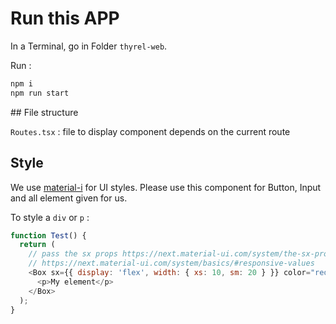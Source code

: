 # Run this APP

In a Terminal, go in Folder `thyrel-web`.

Run :

```bash
npm i
npm run start
```

## File structure

`Routes.tsx` : file to display component depends on the current route

## Style

We use [material-i](https://material-ui.com) for UI styles. Please use this
component for Button, Input and all element given for us.

To style a `div` or `p` :

```js
function Test() {
  return (
    // pass the sx props https://next.material-ui.com/system/the-sx-prop
    // https://next.material-ui.com/system/basics/#responsive-values
    <Box sx={{ display: 'flex', width: { xs: 10, sm: 20 } }} color="red">
      <p>My element</p>
    </Box>
  );
}
```

